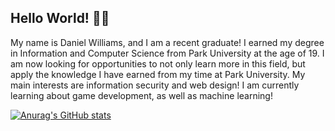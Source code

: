 ## Hello World! 👋🏽

My name is Daniel Williams, and I am a recent graduate! I earned my degree in Information and Computer Science from Park University at the age of 19. I am now looking for opportunities to not only learn more in this field, but apply the knowledge I have earned from my time at Park University. My main interests are information security and web design! I am currently learning about game development, as well as machine learning!

[![Anurag's GitHub stats](https://github-readme-stats.vercel.app/api?username=DanielWilliams0)](https://github.com/anuraghazra/github-readme-stats)
